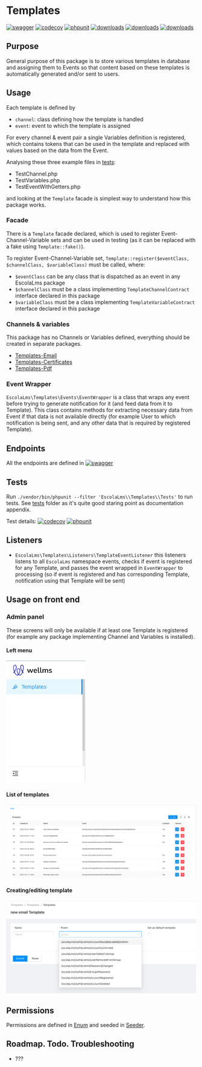 # Templates

[![swagger](https://img.shields.io/badge/documentation-swagger-green)](https://escolalms.github.io/Templates/)
[![codecov](https://codecov.io/gh/EscolaLMS/Templates/branch/main/graph/badge.svg?token=NRAN4R8AGZ)](https://codecov.io/gh/EscolaLMS/Templates)
[![phpunit](https://github.com/EscolaLMS/Templates/actions/workflows/test.yml/badge.svg)](https://github.com/EscolaLMS/Templates/actions/workflows/test.yml)
[![downloads](https://img.shields.io/packagist/dt/escolalms/templates)](https://packagist.org/packages/escolalms/templates)
[![downloads](https://img.shields.io/packagist/v/escolalms/templates)](https://packagist.org/packages/escolalms/templates)
[![downloads](https://img.shields.io/packagist/l/escolalms/templates)](https://packagist.org/packages/escolalms/templates)

## Purpose

General purpose of this package is to store various templates in database and assigning them to Events so that content based on these templates is automatically generated and/or sent to users.

## Usage

Each template is defined by

- `channel`: class defining how the template is handled
- `event`: event to which the template is assigned

For every channel & event pair a single Variables definition is registered, which contains tokens that can be used in the template and replaced with values based on the data from the Event.

Analysing these three example files in [tests](tests/Mock):

- TestChannel.php
- TestVariables.php
- TestEventWithGetters.php

and looking at the `Template` facade is simplest way to understand how this package works.

### Facade

There is a `Template` facade declared, which is used to register Event-Channel-Variable sets and can be used in testing (as it can be replaced with a fake using `Template::fake()`).

To register Event-Channel-Variable set, `Template::register($eventClass, $channelClass, $variableClass)` must be called, where:

- `$eventClass` can be any class that is dispatched as an event in any EscolaLms package
- `$channelClass` must be a class implementing `TemplateChannelContract` interface declared in this package
- `$variableClass` must be a class implementing `TemplateVariableContract` interface declared in this package

### Channels & variables

This package has no Channels or Variables defined, everything should be created in separate packages.

- [Templates-Email](https://github.com/EscolaLMS/Templates-Email)
- [Templates-Certificates](https://github.com/EscolaLMS/Templates-Certificates)
- [Templates-Pdf](https://github.com/EscolaLMS/Templates-Pdf)

### Event Wrapper

`EscolaLms\Templates\Events\EventWrapper` is a class that wraps any event before trying to generate notification for it (and feed data from it to Template). This class contains methods for extracting necessary data from Event if that data is not available directly (for example User to which notification is being sent, and any other data that is required by registered Template).

## Endpoints

All the endpoints are defined in [![swagger](https://img.shields.io/badge/documentation-swagger-green)](https://escolalms.github.io/templates/)

## Tests

Run `./vendor/bin/phpunit --filter 'EscolaLms\\Templates\\Tests'` to run tests. See [tests](tests) folder as it's quite good staring point as documentation appendix.

Test details:
[![codecov](https://codecov.io/gh/EscolaLMS/Templates/branch/main/graph/badge.svg?token=NRAN4R8AGZ)](https://codecov.io/gh/EscolaLMS/Templates)
[![phpunit](https://github.com/EscolaLMS/Templates/actions/workflows/test.yml/badge.svg)](https://github.com/EscolaLMS/Templates/actions/workflows/test.yml)

## Listeners

- `EscolaLms\Templates\Listeners\TemplateEventListener` this listeners listens to all `EscolaLms` namespace events, checks if event is registered for any Template, and passes the event wrapped in `EventWrapper` to processing (so if event is registered and has corresponding Template, notification using that Template will be sent)

## Usage on front end

### Admin panel

These screens will only be available if at least one Template is registered (for example any package implementing Channel and Variables is installed).

#### **Left menu**

![Menu](./docs/templates/menu.png "Menu")

#### **List of templates**

![List of templates](./docs/templates/list.png "List of templates")

#### **Creating/editing template**

![Creating/editing template](./docs/templates/edit.png "Creating or editing template")

## Permissions

Permissions are defined in [Enum](https://github.com/EscolaLMS/Templates/blob/main/src/Enums/TemplatesPermissionsEnum.php) and seeded in [Seeder](https://github.com/EscolaLMS/Templates/blob/main/database/seeders/PermissionTableSeeder.php).

## Roadmap. Todo. Troubleshooting

- ???
